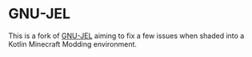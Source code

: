 # GNU-JEL

This is a fork of [GNU-JEL](https://www.gnu.org/software/jel/) aiming to fix a few issues when shaded into a Kotlin Minecraft Modding environment.
